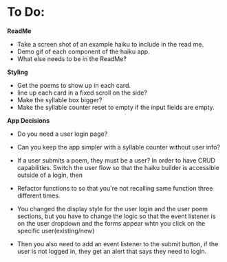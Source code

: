 # To Do:

**ReadMe**
- Take a screen shot of an example haiku to include in the read me.
- Demo gif of each component of the haiku app.
- What else needs to be in the ReadMe?

**Styling**
- Get the poems to show up in each card.
- line up each card in a fixed scroll on the side?
- Make the syllable box bigger?
- Make the syllable counter reset to empty if the input fields are empty.

**App Decisions**
- Do you need a user login page?
- Can you keep the app simpler with a syllable counter without user info?
- If a user submits a poem, they must be a user? In order to have CRUD capabilities. Switch the user flow so that the haiku builder is accessible outside of a login, then
- Refactor functions to so that you're not recalling same function three different times.


- You changed the display style for the user login and the user poem sections, but you have to change the logic so that the event listener is on the user dropdown and the forms appear whtn you click on the specific user(existing/new)
- Then you also need to add an event listener to the submit button, if the user is not logged in, they get an alert that says they need to login.
